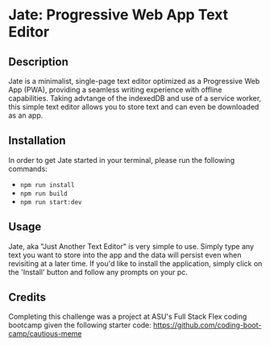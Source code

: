 # Jate: Progressive Web App Text Editor

## Description

Jate is a minimalist, single-page text editor optimized as a Progressive Web App (PWA), providing a seamless writing experience with offline capabilities. Taking advtange of the indexedDB and use of a service worker, this simple text editor allows you to store text and can even be downloaded as an app. 

## Installation

In order to get Jate started in your terminal, please run the following commands:  
* `npm run install`
* `npm run build`
* `npm run start:dev`

## Usage

Jate, aka "Just Another Text Editor" is very simple to use. Simply type any text you want to store into the app and the data will persist even when revisiting at a later time. If you'd like to install the application, simply click on the 'Install' button and follow any prompts on your pc. 

## Credits

Completing this challenge was a project at ASU's Full Stack Flex coding bootcamp given the following starter code: https://github.com/coding-boot-camp/cautious-meme
